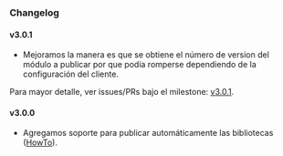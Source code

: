 ### Changelog

#### v3.0.1
- Mejoramos la manera es que se obtiene el número de version del módulo a publicar por que podía romperse dependiendo de la configuración del cliente.

Para mayor detalle, ver issues/PRs bajo el milestone: [v3.0.1](https://github.com/mercadolibre/mobile-android_gradle/issues?q=milestone%3A%22Release+v3.0.1%22+is%3Aclosed).

#### v3.0.0
- Agregamos soporte para publicar automáticamente las bibliotecas ([HowTo](https://github.com/mercadolibre/mobile-cd/wiki/Publicación-de-libs-en-Android)).
